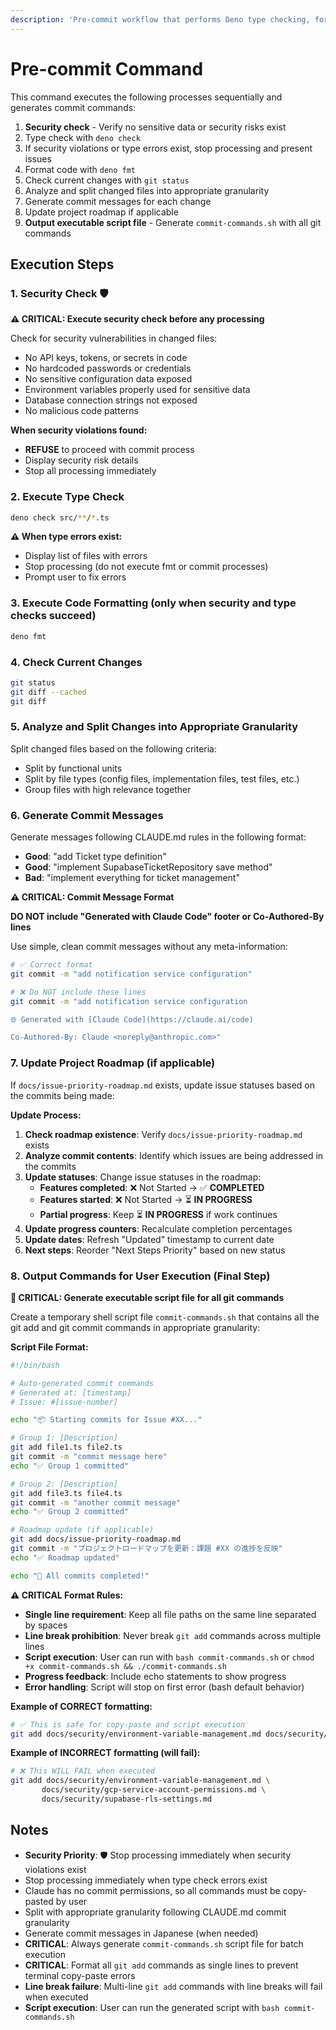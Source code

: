 ```yaml
---
description: 'Pre-commit workflow that performs Deno type checking, formatting, and appropriate change granularity splitting, generating commit commands following CLAUDE.md rules'
---
```


# Pre-commit Command

This command executes the following processes sequentially and generates commit commands:

1. **Security check** - Verify no sensitive data or security risks exist
2. Type check with `deno check`
3. If security violations or type errors exist, stop processing and present issues
4. Format code with `deno fmt`
5. Check current changes with `git status`
6. Analyze and split changed files into appropriate granularity
7. Generate commit messages for each change
8. Update project roadmap if applicable
9. **Output executable script file** - Generate `commit-commands.sh` with all git commands

## Execution Steps

### 1. Security Check 🛡️

**⚠️ CRITICAL: Execute security check before any processing**

Check for security vulnerabilities in changed files:

- No API keys, tokens, or secrets in code
- No hardcoded passwords or credentials
- No sensitive configuration data exposed
- Environment variables properly used for sensitive data
- Database connection strings not exposed
- No malicious code patterns

**When security violations found:**

- **REFUSE** to proceed with commit process
- Display security risk details
- Stop all processing immediately

### 2. Execute Type Check

```bash
deno check src/**/*.ts
```

**⚠️ When type errors exist:**

- Display list of files with errors
- Stop processing (do not execute fmt or commit processes)
- Prompt user to fix errors

### 3. Execute Code Formatting (only when security and type checks succeed)

```bash
deno fmt
```

### 4. Check Current Changes

```bash
git status
git diff --cached
git diff
```

### 5. Analyze and Split Changes into Appropriate Granularity

Split changed files based on the following criteria:

- Split by functional units
- Split by file types (config files, implementation files, test files, etc.)
- Group files with high relevance together

### 6. Generate Commit Messages

Generate messages following CLAUDE.md rules in the following format:

- **Good**: "add Ticket type definition"
- **Good**: "implement SupabaseTicketRepository save method"
- **Bad**: "implement everything for ticket management"

**⚠️ CRITICAL: Commit Message Format**

**DO NOT include "Generated with Claude Code" footer or Co-Authored-By lines**

Use simple, clean commit messages without any meta-information:

```bash
# ✅ Correct format
git commit -m "add notification service configuration"

# ❌ Do NOT include these lines
git commit -m "add notification service configuration

🌐 Generated with [Claude Code](https://claude.ai/code)

Co-Authored-By: Claude <noreply@anthropic.com>"
```

### 7. Update Project Roadmap (if applicable)

If `docs/issue-priority-roadmap.md` exists, update issue statuses based on the commits being made:

**Update Process:**

1. **Check roadmap existence**: Verify `docs/issue-priority-roadmap.md` exists
2. **Analyze commit contents**: Identify which issues are being addressed in the commits
3. **Update statuses**: Change issue statuses in the roadmap:
   - **Features completed**: ❌ Not Started → ✅ **COMPLETED**
   - **Features started**: ❌ Not Started → ⏳ **IN PROGRESS**
   - **Partial progress**: Keep ⏳ **IN PROGRESS** if work continues
4. **Update progress counters**: Recalculate completion percentages
5. **Update dates**: Refresh "Updated" timestamp to current date
6. **Next steps**: Reorder "Next Steps Priority" based on new status

### 8. Output Commands for User Execution (Final Step)

**🚨 CRITICAL: Generate executable script file for all git commands**

Create a temporary shell script file `commit-commands.sh` that contains all the git add and git
commit commands in appropriate granularity:

**Script File Format:**

```bash
#!/bin/bash

# Auto-generated commit commands
# Generated at: [timestamp]
# Issue: #[issue-number]

echo "📦 Starting commits for Issue #XX..."

# Group 1: [Description]
git add file1.ts file2.ts
git commit -m "commit message here"
echo "✅ Group 1 committed"

# Group 2: [Description]
git add file3.ts file4.ts
git commit -m "another commit message"
echo "✅ Group 2 committed"

# Roadmap update (if applicable)
git add docs/issue-priority-roadmap.md
git commit -m "プロジェクトロードマップを更新：課題 #XX の進捗を反映"
echo "✅ Roadmap updated"

echo "🎉 All commits completed!"
```

**⚠️ CRITICAL Format Rules:**

- **Single line requirement**: Keep all file paths on the same line separated by spaces
- **Line break prohibition**: Never break `git add` commands across multiple lines
- **Script execution**: User can run with `bash commit-commands.sh` or
  `chmod +x commit-commands.sh && ./commit-commands.sh`
- **Progress feedback**: Include echo statements to show progress
- **Error handling**: Script will stop on first error (bash default behavior)

**Example of CORRECT formatting:**

```bash
# ✅ This is safe for copy-paste and script execution
git add docs/security/environment-variable-management.md docs/security/gcp-service-account-permissions.md docs/security/supabase-rls-settings.md
```

**Example of INCORRECT formatting (will fail):**

```bash
# ❌ This WILL FAIL when executed
git add docs/security/environment-variable-management.md \
       docs/security/gcp-service-account-permissions.md \
       docs/security/supabase-rls-settings.md
```

## Notes

- **Security Priority**: 🛡️ Stop processing immediately when security violations exist
- Stop processing immediately when type check errors exist
- Claude has no commit permissions, so all commands must be copy-pasted by user
- Split with appropriate granularity following CLAUDE.md commit granularity
- Generate commit messages in Japanese (when needed)
- **CRITICAL**: Always generate `commit-commands.sh` script file for batch execution
- **CRITICAL**: Format all `git add` commands as single lines to prevent terminal copy-paste errors
- **Line break failure**: Multi-line `git add` commands with line breaks will fail when executed
- **Script execution**: User can run the generated script with `bash commit-commands.sh`
